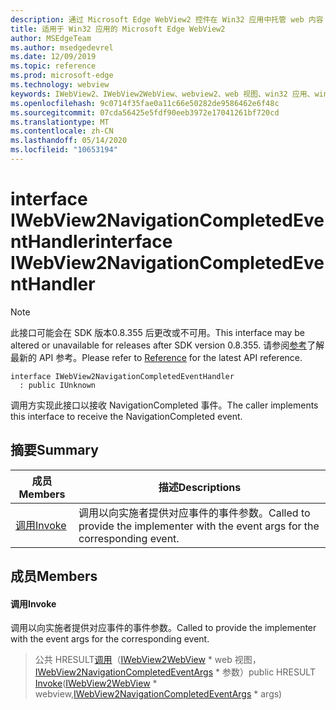 ```yaml
---
description: 通过 Microsoft Edge WebView2 控件在 Win32 应用中托管 web 内容
title: 适用于 Win32 应用的 Microsoft Edge WebView2
author: MSEdgeTeam
ms.author: msedgedevrel
ms.date: 12/09/2019
ms.topic: reference
ms.prod: microsoft-edge
ms.technology: webview
keywords: IWebView2、IWebView2WebView、webview2、web 视图、win32 应用、win32、edge
ms.openlocfilehash: 9c0714f35fae0a11c66e50282de9586462e6f48c
ms.sourcegitcommit: 07cda56425e5fdf90eeb3972e17041261bf720cd
ms.translationtype: MT
ms.contentlocale: zh-CN
ms.lasthandoff: 05/14/2020
ms.locfileid: "10653194"
---
```

# <span data-ttu-id="dc264-104">interface IWebView2NavigationCompletedEventHandler</span><span class="sxs-lookup"><span data-stu-id="dc264-104">interface IWebView2NavigationCompletedEventHandler</span></span> 

> [!NOTE]
> <span data-ttu-id="dc264-105">此接口可能会在 SDK 版本0.8.355 后更改或不可用。</span><span class="sxs-lookup"><span data-stu-id="dc264-105">This interface may be altered or unavailable for releases after SDK version 0.8.355.</span></span> <span data-ttu-id="dc264-106">请参阅[参考](../../../webview2-api-reference.md)了解最新的 API 参考。</span><span class="sxs-lookup"><span data-stu-id="dc264-106">Please refer to [Reference](../../../webview2-api-reference.md) for the latest API reference.</span></span>

```
interface IWebView2NavigationCompletedEventHandler
  : public IUnknown
```

<span data-ttu-id="dc264-107">调用方实现此接口以接收 NavigationCompleted 事件。</span><span class="sxs-lookup"><span data-stu-id="dc264-107">The caller implements this interface to receive the NavigationCompleted event.</span></span>

## <span data-ttu-id="dc264-108">摘要</span><span class="sxs-lookup"><span data-stu-id="dc264-108">Summary</span></span>

 <span data-ttu-id="dc264-109">成员</span><span class="sxs-lookup"><span data-stu-id="dc264-109">Members</span></span>                        | <span data-ttu-id="dc264-110">描述</span><span class="sxs-lookup"><span data-stu-id="dc264-110">Descriptions</span></span>
--------------------------------|---------------------------------------------
[<span data-ttu-id="dc264-111">调用</span><span class="sxs-lookup"><span data-stu-id="dc264-111">Invoke</span></span>](#invoke) | <span data-ttu-id="dc264-112">调用以向实施者提供对应事件的事件参数。</span><span class="sxs-lookup"><span data-stu-id="dc264-112">Called to provide the implementer with the event args for the corresponding event.</span></span>

## <span data-ttu-id="dc264-113">成员</span><span class="sxs-lookup"><span data-stu-id="dc264-113">Members</span></span>

#### <span data-ttu-id="dc264-114">调用</span><span class="sxs-lookup"><span data-stu-id="dc264-114">Invoke</span></span> 

<span data-ttu-id="dc264-115">调用以向实施者提供对应事件的事件参数。</span><span class="sxs-lookup"><span data-stu-id="dc264-115">Called to provide the implementer with the event args for the corresponding event.</span></span>

> <span data-ttu-id="dc264-116">公共 HRESULT[调用](#invoke)（[IWebView2WebView](IWebView2WebView.md) \* web 视图，[IWebView2NavigationCompletedEventArgs](IWebView2NavigationCompletedEventArgs.md) \* 参数）</span><span class="sxs-lookup"><span data-stu-id="dc264-116">public HRESULT [Invoke](#invoke)([IWebView2WebView](IWebView2WebView.md) \* webview,[IWebView2NavigationCompletedEventArgs](IWebView2NavigationCompletedEventArgs.md) \* args)</span></span>

